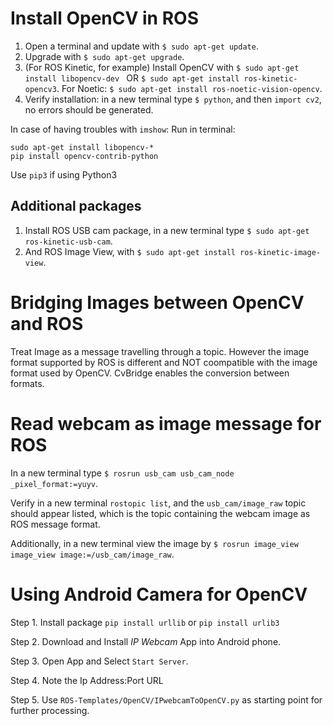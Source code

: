 # Install OpenCV in ROS

1. Open a terminal and update with `$ sudo apt-get update`.
2. Upgrade with `$ sudo apt-get upgrade`.
3. (For ROS Kinetic, for example) Install OpenCV with `$ sudo apt-get install libopencv-dev ` OR `$ sudo apt-get install ros-kinetic-opencv3`. For Noetic: `$ sudo apt-get install ros-noetic-vision-opencv`.
4. Verify installation: in a new terminal type `$ python`, and then `import cv2`, no errors should be generated.

In case of having troubles with `imshow`:
Run in terminal:
```
sudo apt-get install libopencv-*
pip install opencv-contrib-python
```
Use `pip3` if using Python3

## Additional packages
1. Install ROS USB cam package, in a new terminal type `$ sudo apt-get ros-kinetic-usb-cam`.
2. And ROS Image View, with `$ sudo apt-get install ros-kinetic-image-view`.

# Bridging Images between OpenCV and ROS
Treat Image as a message travelling through a topic. However the image format supported by ROS is different and NOT coompatible with the image format used by OpenCV. CvBridge enables the conversion between formats.

# Read webcam as image message for ROS
In a new terminal type `$ rosrun usb_cam usb_cam_node _pixel_format:=yuyv`.

Verify in a new terminal `rostopic list`, and the `usb_cam/image_raw` topic should appear listed, which is the topic containing the webcam image as ROS message format.

Additionally, in a new terminal view the image by `$ rosrun image_view image_view image:=/usb_cam/image_raw`.


# Using Android Camera for OpenCV
Step 1. Install package `pip install urllib` or `pip install urlib3`

Step 2. Download and Install _IP Webcam_ App into Android phone.

Step 3. Open App and Select `Start Server`.

Step 4. Note the Ip Address:Port URL

Step 5. Use `ROS-Templates/OpenCV/IPwebcamToOpenCV.py` as starting point for further processing.  
